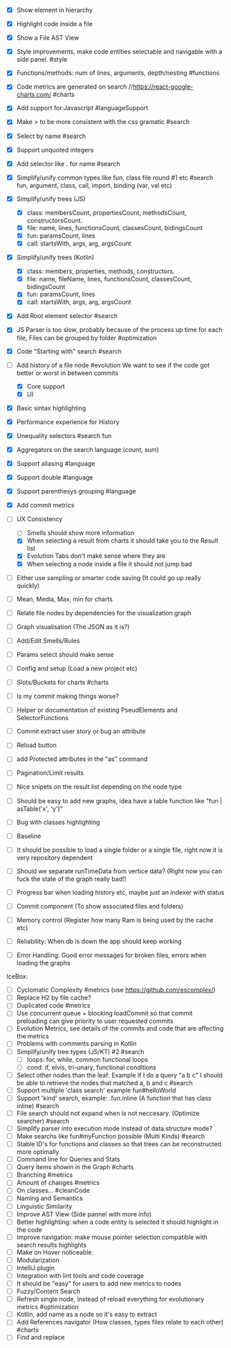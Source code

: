 -[x] Show element in hierarchy
-[x] Highlight code inside a file
-[x] Show a File AST View
-[x] Style improvements, make code entities selectable and navigable with a side panel. #style
-[x] Functions/methods: num of lines, arguments, depth/nesting #functions
-[x] Code metrics are generated on search //https://react-google-charts.com/ #charts
-[x] Add support for Javascript #languageSupport
-[x] Make > to be more consistent with the css gramatic #search
-[x] Select by name #search
-[x] Support unquoted integers
-[x] Add selector like . for name #search
-[x] Simplify/unify common types like fun, class file round #1 etc #search
    fun, argument, class, call, import,  binding (var, val etc)   
-[x] Simplify/unify trees (JS)
    -[x] class: membersCount, propertiesCount, methodsCount, constructorsCount.
    -[x] file: name, lines, functionsCount, classesCount, bidingsCount
    -[x] fun: paramsCount, lines    
    -[x] call: startsWith, args, arg, argsCount 
-[x] Simplify/unify trees (Kotlin)
    -[x] class: members, properties, methods, constructors.
    -[x] file: name, fileName, lines, functionsCount, classesCount, bidingsCount
    -[x] fun: paramsCount, lines    
    -[x] call: startsWith, args, arg, argsCount   
-[x] Add  Root element selector #search
-[x] JS Parser is too slow, probably because of the process up time for each file, Files can be grouped by folder #optimization
-[x] Code "Starting with" search #search 
-[ ] Add history of a file node #evolution
     We want to see if the code got better or worst in between commits
     -[x] Core support
     -[x] UI
-[x] Basic sintax highlighting
-[x] Performance experience for History
-[x] Unequality selectors #search fun
-[x] Aggregators on the search language (count, sum)
-[x] Support aliasing #language
-[x] Support double #language
-[x] Support parenthesys grouping #language
-[x] Add commit metrics
-[ ] UX Consistency
    -[ ] Smells should show more information
    -[x] When selecting a result from charts it should take you to the Result list
    -[x] Evolution Tabs don't make sense where they are 
    -[x] When selecting a node inside a file it should not jump bad
-[ ] Either use sampling or smarter code saving (It could go up really quickly)
-[ ] Mean, Media, Max, min for charts    
-[ ] Relate file nodes by dependencies for the visualization graph
-[ ] Graph visualisation (The JSON as it is?)
-[ ] Add/Edit Smells/Rules
-[ ] Params select should make sense
-[ ] Config and setup (Load a new project etc)
-[ ] Slots/Buckets for charts #charts
-[ ] Is my commit making things worse?
-[ ] Helper or documentation of existing PseudElements and SelectorFunctions
-[ ] Commit extract user story or bug an attribute
-[ ] Reload button
-[ ] add Protected attributes in the "as" command
-[ ] Pagination/Limit results 
-[ ] Nice snipets on the result list depending on the node type
-[ ] Should be easy to add new graphs, idea have a table function like "fun | asTable('x', 'y')"

-[ ] Bug with classes highlighting

-[ ] Baseline
-[ ] It should be possible to load a single folder or a single file, right now it is very repository dependent
-[ ] Should we separate runTimeData from vertice data? (Right now you can fuck the state of the graph really bad!)
-[ ] Progress bar when loading history etc, maybe just an indexer with status
-[ ] Commit component (To show associated files and folders)
-[ ] Memory control (Register how many Ram is being used by the cache etc)
-[ ] Reliability: When db is down the app should keep working
-[ ] Error Handling: Good error messages for broken files, errors when loading the graphs

IceBox:
-[ ] Cyclomatic Complexity #metrics (use https://github.com/escomplex/)
-[ ] Replace H2 by file cache?
-[ ] Duplicated code #metrics
-[ ] Use concurrent queue + blocking loadCommit so that commit preloading can give priority to user requested commits
-[ ] Evolution Metrics, see details of the commits and code that are affecting the metrics
-[ ] Problems with comments parsing in Kotlin
-[ ] Simplify/unify tree types (JS/KT) #2 #search
     -[ ] loops: for, while, common functional loops 
     -[ ] cond: if, elvis, tri-unary, functional conditions
-[ ] Select other nodes than the leaf: 
    Example if I do a query "a b c"  I should be able to retrieve the nodes that matched a, b and c #search
-[ ] Support multiple 'class search' example fun#helloWorld
-[ ] Support 'kind' search, example: .fun.inline (A function that has class inline)  #search 
-[ ] File search should not expand when is not neccesary. (Optimize searcher) #search    
-[ ] Simplify parser into execution mode instead of data structure mode?
-[ ] Make searchs like fun#myFunction possible (Multi Kinds) #search
-[ ] Stable ID's for functions and classes so that trees can be reconstructed more optimally
-[ ] Command line for Queries and Stats
-[ ] Query items showin in the Graph #charts
-[ ] Branching #metrics
-[ ] Amount of changes #metrics
-[ ] On classes... #cleanCode
-[ ] Naming and Semantics
-[ ] Linguistic Similarity
-[ ] Improve AST View (Side pannel with more info)
-[ ] Better highlighting: when a code entity is selected it should highlight in the code
-[ ] Improve navigation: make mouse pointer selection compatible with search results highlights
-[ ] Make on Hover noticeable.
-[ ] Modularization
-[ ] IntelliJ plugin
-[ ] Integration with lint tools and code coverage
-[ ] It should be "easy" for users to add new metrics to nodes
-[ ] Fuzzy/Content Search
-[ ] Refresh single node, Instead of reload everything for evolutionary metrics #optimization
-[ ] Kotlin, add name as a node so it's easy to extract
-[ ] Add References navigator (How classes, types files relate to each other) #charts
-[ ] Find and replace